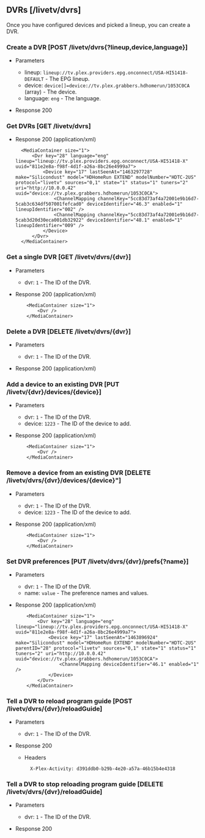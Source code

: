 ## DVRs [/livetv/dvrs]

Once you have configured devices and picked a lineup, you can create a DVR.

### Create a DVR [POST /livetv/dvrs{?lineup,device,language}]

+ Parameters
    + lineup: `lineup://tv.plex.providers.epg.onconnect/USA-HI51418-DEFAULT` - The EPG lineup.
    + device: `device[]=device://tv.plex.grabbers.hdhomerun/1053C0CA` (array) - The device.
    + language: `eng` - The language.

+ Response 200

### Get DVRs [GET /livetv/dvrs]

+ Response 200 (application/xml)

        <MediaContainer size="1">
            <Dvr key="28" language="eng" lineup="lineup://tv.plex.providers.epg.onconnect/USA-HI51418-X" uuid="811e2e8a-f98f-4d1f-a26a-8bc26e4999a7">
                <Device key="17" lastSeenAt="1463297728" make="Silicondust" model="HDHomeRun EXTEND" modelNumber="HDTC-2US" protocol="livetv" sources="0,1" state="1" status="1" tuners="2" uri="http://10.0.0.42" uuid="device://tv.plex.grabbers.hdhomerun/1053C0CA">
                    <ChannelMapping channelKey="5cc83d73af4a72001e9b16d7-5cab3c634df507001fefcad0" deviceIdentifier="46.3" enabled="1" lineupIdentifier="002" />
                    <ChannelMapping channelKey="5cc83d73af4a72001e9b16d7-5cab3d20d30eca001db32922" deviceIdentifier="48.1" enabled="1" lineupIdentifier="009" />
                </Device>
            </Dvr>
        </MediaContainer>

### Get a single DVR [GET /livetv/dvrs/{dvr}]

+   Parameters
    + dvr: `1` - The ID of the DVR.

+   Response 200 (application/xml)

            <MediaContainer size="1">
                <Dvr />
            </MediaContainer>

### Delete a DVR [DELETE /livetv/dvrs/{dvr}]

+   Parameters
    + dvr: `1` - The ID of the DVR.

+   Response 200 (application/xml)

### Add a device to an existing DVR [PUT /livetv/{dvr}/devices/{device}]

+   Parameters
    + dvr: `1` - The ID of the DVR.
    + device: `1223` - The ID of the device to add.

+   Response 200 (application/xml)

            <MediaContainer size="1">
                <Dvr />
            </MediaContainer>

### Remove a device from an existing DVR [DELETE /livetv/dvrs/{dvr}/devices/{device}"]

+   Parameters
    + dvr: `1` - The ID of the DVR.
    + device: `1223` - The ID of the device to add.

+   Response 200 (application/xml)

            <MediaContainer size="1">
                <Dvr />
            </MediaContainer>

### Set DVR preferences [PUT /livetv/dvrs/{dvr}/prefs{?name}]

+   Parameters
    + dvr: `1` - The ID of the DVR.
    + name: `value` - The preference names and values.

+   Response 200 (application/xml)

            <MediaContainer size="1">
                <Dvr key="28" language="eng" lineup="lineup://tv.plex.providers.epg.onconnect/USA-HI51418-X" uuid="811e2e8a-f98f-4d1f-a26a-8bc26e4999a7">
                    <Device key="17" lastSeenAt="1463896924" make="Silicondust" model="HDHomeRun EXTEND" modelNumber="HDTC-2US" parentID="28" protocol="livetv" sources="0,1" state="1" status="1" tuners="2" uri="http://10.0.0.42" uuid="device://tv.plex.grabbers.hdhomerun/1053C0CA">
                        <ChannelMapping deviceIdentifier="46.1" enabled="1" />
                    </Device>
                </Dvr>
            </MediaContainer>

### Tell a DVR to reload program guide [POST /livetv/dvrs/{dvr}/reloadGuide]

+   Parameters
    + dvr: `1` - The ID of the DVR.

+   Response 200

    + Headers

            X-Plex-Activity: d391ddb0-b29b-4e20-a57a-46b15b4e4318

### Tell a DVR to stop reloading program guide [DELETE /livetv/dvrs/{dvr}/reloadGuide]

+   Parameters
    + dvr: `1` - The ID of the DVR.

+   Response 200